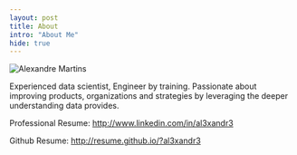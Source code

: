 ```yaml
---
layout: post
title: About
intro: "About Me"
hide: true
---
```


![Alexandre Martins](http://al3xandr3.github.com/img/alex.png)

Experienced data scientist, Engineer by training. Passionate about improving products, organizations and strategies by leveraging the deeper understanding data provides.

Professional Resume: <http://www.linkedin.com/in/al3xandr3>

Github Resume: <http://resume.github.io/?al3xandr3>
